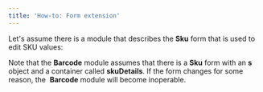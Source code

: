 ```yaml
---
title: 'How-to: Form extension'
---
```


Let's assume there is a module that describes the **Sku** form that is used to edit SKU values:



Note that the **Barcode** module assumes that there is a **Sku** form with an **s**  object and a container called **skuDetails**. If the form changes for some reason, the  **Barcode** module will become inoperable.
